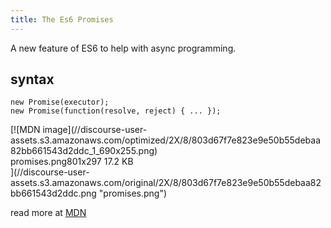 ```yaml
---
title: The Es6 Promises
---
```

A new feature of ES6 to help with async programming.

## syntax

    new Promise(executor);
    new Promise(function(resolve, reject) { ... });

<div class="lightbox-wrapper">[![MDN image](//discourse-user-assets.s3.amazonaws.com/optimized/2X/8/803d67f7e823e9e50b55debaa82bb661543d2ddc_1_690x255.png)

<div class="meta"><span class="filename">promises.png</span><span class="informations">801x297 17.2 KB</span><span class="expand"></span></div>](//discourse-user-assets.s3.amazonaws.com/original/2X/8/803d67f7e823e9e50b55debaa82bb661543d2ddc.png "promises.png") </div>

read more at <a href='https://developer.mozilla.org/en-US/docs/Web/JavaScript/Reference/Global_Objects/Promise' target='_blank' rel='nofollow'>MDN</a>